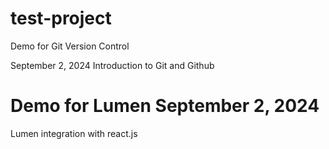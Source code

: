 # test-project
Demo for Git Version Control

September 2, 2024
Introduction to Git and Github
# Demo for Lumen September 2, 2024
Lumen integration with react.js
